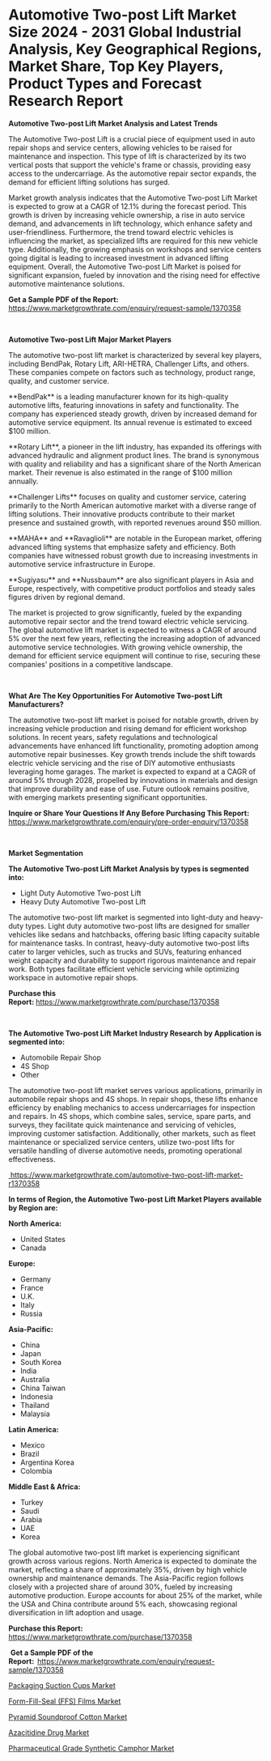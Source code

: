 <p><h1>Automotive Two-post Lift Market Size 2024 - 2031 Global Industrial Analysis, Key Geographical Regions, Market Share, Top Key Players, Product Types and Forecast Research Report</h1></p><p><strong>Automotive Two-post Lift Market Analysis and Latest Trends</strong></p>
<p><p>The Automotive Two-post Lift is a crucial piece of equipment used in auto repair shops and service centers, allowing vehicles to be raised for maintenance and inspection. This type of lift is characterized by its two vertical posts that support the vehicle's frame or chassis, providing easy access to the undercarriage. As the automotive repair sector expands, the demand for efficient lifting solutions has surged.</p><p>Market growth analysis indicates that the Automotive Two-post Lift Market is expected to grow at a CAGR of 12.1% during the forecast period. This growth is driven by increasing vehicle ownership, a rise in auto service demand, and advancements in lift technology, which enhance safety and user-friendliness. Furthermore, the trend toward electric vehicles is influencing the market, as specialized lifts are required for this new vehicle type. Additionally, the growing emphasis on workshops and service centers going digital is leading to increased investment in advanced lifting equipment. Overall, the Automotive Two-post Lift Market is poised for significant expansion, fueled by innovation and the rising need for effective automotive maintenance solutions.</p></p>
<p><strong>Get a Sample PDF of the Report:&nbsp;</strong> <a href="https://www.marketgrowthrate.com/enquiry/request-sample/1370358">https://www.marketgrowthrate.com/enquiry/request-sample/1370358</a></p>
<p>&nbsp;</p>
<p><strong>Automotive Two-post Lift Major Market Players</strong></p>
<p><p>The automotive two-post lift market is characterized by several key players, including BendPak, Rotary Lift, ARI-HETRA, Challenger Lifts, and others. These companies compete on factors such as technology, product range, quality, and customer service.</p><p>**BendPak** is a leading manufacturer known for its high-quality automotive lifts, featuring innovations in safety and functionality. The company has experienced steady growth, driven by increased demand for automotive service equipment. Its annual revenue is estimated to exceed $100 million.</p><p>**Rotary Lift**, a pioneer in the lift industry, has expanded its offerings with advanced hydraulic and alignment product lines. The brand is synonymous with quality and reliability and has a significant share of the North American market. Their revenue is also estimated in the range of $100 million annually.</p><p>**Challenger Lifts** focuses on quality and customer service, catering primarily to the North American automotive market with a diverse range of lifting solutions. Their innovative products contribute to their market presence and sustained growth, with reported revenues around $50 million.</p><p>**MAHA** and **Ravaglioli** are notable in the European market, offering advanced lifting systems that emphasize safety and efficiency. Both companies have witnessed robust growth due to increasing investments in automotive service infrastructure in Europe.</p><p>**Sugiyasu** and **Nussbaum** are also significant players in Asia and Europe, respectively, with competitive product portfolios and steady sales figures driven by regional demand.</p><p>The market is projected to grow significantly, fueled by the expanding automotive repair sector and the trend toward electric vehicle servicing. The global automotive lift market is expected to witness a CAGR of around 5% over the next few years, reflecting the increasing adoption of advanced automotive service technologies. With growing vehicle ownership, the demand for efficient service equipment will continue to rise, securing these companies' positions in a competitive landscape.</p></p>
<p>&nbsp;</p>
<p><strong>What Are The Key Opportunities For Automotive Two-post Lift Manufacturers?</strong></p>
<p><p>The automotive two-post lift market is poised for notable growth, driven by increasing vehicle production and rising demand for efficient workshop solutions. In recent years, safety regulations and technological advancements have enhanced lift functionality, promoting adoption among automotive repair businesses. Key growth trends include the shift towards electric vehicle servicing and the rise of DIY automotive enthusiasts leveraging home garages. The market is expected to expand at a CAGR of around 5% through 2028, propelled by innovations in materials and design that improve durability and ease of use. Future outlook remains positive, with emerging markets presenting significant opportunities.</p></p>
<p><strong>Inquire or Share Your Questions If Any Before Purchasing This Report:</strong> <a href="https://www.marketgrowthrate.com/enquiry/pre-order-enquiry/1370358">https://www.marketgrowthrate.com/enquiry/pre-order-enquiry/1370358</a></p>
<p>&nbsp;</p>
<p><strong>Market Segmentation</strong></p>
<p><strong>The Automotive Two-post Lift Market Analysis by types is segmented into:</strong></p>
<p><ul><li>Light Duty Automotive Two-post Lift</li><li>Heavy Duty Automotive Two-post Lift</li></ul></p>
<p><p>The automotive two-post lift market is segmented into light-duty and heavy-duty types. Light duty automotive two-post lifts are designed for smaller vehicles like sedans and hatchbacks, offering basic lifting capacity suitable for maintenance tasks. In contrast, heavy-duty automotive two-post lifts cater to larger vehicles, such as trucks and SUVs, featuring enhanced weight capacity and durability to support rigorous maintenance and repair work. Both types facilitate efficient vehicle servicing while optimizing workspace in automotive repair shops.</p></p>
<p><strong>Purchase this Report:&nbsp;</strong><a href="https://www.marketgrowthrate.com/purchase/1370358">https://www.marketgrowthrate.com/purchase/1370358</a></p>
<p>&nbsp;</p>
<p><strong>The Automotive Two-post Lift Market Industry Research by Application is segmented into:</strong></p>
<p><ul><li>Automobile Repair Shop</li><li>4S Shop</li><li>Other</li></ul></p>
<p><p>The automotive two-post lift market serves various applications, primarily in automobile repair shops and 4S shops. In repair shops, these lifts enhance efficiency by enabling mechanics to access undercarriages for inspection and repairs. In 4S shops, which combine sales, service, spare parts, and surveys, they facilitate quick maintenance and servicing of vehicles, improving customer satisfaction. Additionally, other markets, such as fleet maintenance or specialized service centers, utilize two-post lifts for versatile handling of diverse automotive needs, promoting operational effectiveness.</p></p>
<p><a href="https://www.marketgrowthrate.com/automotive-two-post-lift-market-r1370358">&nbsp;https://www.marketgrowthrate.com/automotive-two-post-lift-market-r1370358</a></p>
<p><strong>In terms of Region, the Automotive Two-post Lift Market Players available by Region are:</strong></p>
<p>
    <p> <strong> North America: </strong>
        <ul>
            <li>United States</li>
            <li>Canada</li>
        </ul>
        </p> 
    <p> <strong> Europe: </strong>
        <ul>
            <li>Germany</li>
            <li>France</li>
            <li>U.K.</li>
            <li>Italy</li>
            <li>Russia</li>
        </ul>
        </p> 
    <p> <strong> Asia-Pacific: </strong>
        <ul>
            <li>China</li>
            <li>Japan</li>
            <li>South Korea</li>
            <li>India</li>
            <li>Australia</li>
            <li>China Taiwan</li>
            <li>Indonesia</li>
            <li>Thailand</li>
            <li>Malaysia</li>
        </ul>
        </p> 
    <p> <strong> Latin America: </strong>
        <ul>
            <li>Mexico</li>
            <li>Brazil</li>
            <li>Argentina Korea</li>
            <li>Colombia</li>
        </ul>
        </p> 
    <p> <strong> Middle East & Africa: </strong>
        <ul>
            <li>Turkey</li>
            <li>Saudi</li>
            <li>Arabia</li>
            <li>UAE</li>
            <li>Korea</li>
        </ul>
    </p>
    </p>
<p><p>The global automotive two-post lift market is experiencing significant growth across various regions. North America is expected to dominate the market, reflecting a share of approximately 35%, driven by high vehicle ownership and maintenance demands. The Asia-Pacific region follows closely with a projected share of around 30%, fueled by increasing automotive production. Europe accounts for about 25% of the market, while the USA and China contribute around 5% each, showcasing regional diversification in lift adoption and usage.</p></p>
<p><strong>Purchase this Report: </strong><a href="https://www.marketgrowthrate.com/purchase/1370358">https://www.marketgrowthrate.com/purchase/1370358</a></p>
<p>&nbsp;<strong>Get a Sample PDF of the Report:&nbsp;&nbsp;</strong><a href="https://www.marketgrowthrate.com/enquiry/request-sample/1370358">https://www.marketgrowthrate.com/enquiry/request-sample/1370358</a></p>
<p><strong></strong></p>
<p><p><a href="https://issuu.com/reportprime-2/docs/packaging-suction-cups-market-size-_c8f7bb071ecd00">Packaging Suction Cups Market</a></p><p><a href="https://medium.com/@macyorn/emerging-form-fill-seal-ffs-films-market-opportunities-market-analysis-for-investors-and-48571c151831">Form-Fill-Seal (FFS) Films Market</a></p><p><a href="https://medium.com/@macyorn/pyramid-soundproof-cotton-market-share-and-new-trends-analysis-by-its-type-application-end-use-6f308a6519b1">Pyramid Soundproof Cotton Market</a></p><p><a href="https://www.linkedin.com/pulse/navigating-global-azacitidine-drug-market-from-trends-strategy-8qene">Azacitidine Drug Market</a></p><p><a href="https://github.com/RunaHaque64/Market-Research-Report-List-1/blob/main/pharmaceutical-grade-synthetic-camphor-market.md">Pharmaceutical Grade Synthetic Camphor Market</a></p></p>